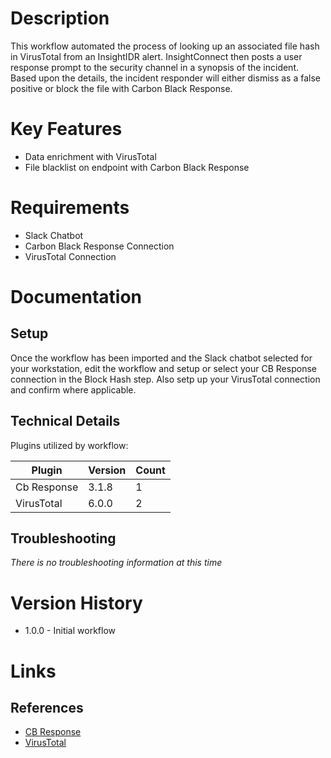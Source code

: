 # Description

This workflow automated the process of looking up an associated file hash in VirusTotal from an InsightIDR alert. InsightConnect then posts a user response prompt to the security channel in a synopsis of the incident. Based upon the details, the incident responder will either dismiss as a false positive or block the file with Carbon Black Response. 

# Key Features

* Data enrichment with VirusTotal
* File blacklist on endpoint with Carbon Black Response

# Requirements

* Slack Chatbot
* Carbon Black Response Connection
* VirusTotal Connection

# Documentation

## Setup

Once the workflow has been imported and the Slack chatbot selected for your workstation, edit the workflow and setup or select your CB Response connection in the Block Hash step. Also setp up your VirusTotal connection and confirm where applicable. 

## Technical Details

Plugins utilized by workflow:

|Plugin|Version|Count|
|----|----|--------|
|Cb Response|3.1.8|1|
|VirusTotal|6.0.0|2|

## Troubleshooting

_There is no troubleshooting information at this time_

# Version History

* 1.0.0 - Initial workflow

# Links

## References

* [CB Response](https://extensions.rapid7.com/extension/carbon_black_response)
* [VirusTotal](https://extensions.rapid7.com/extension/virustotal)